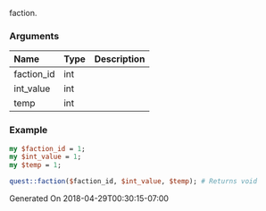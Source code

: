 faction.
### Arguments
**Name**|**Type**|**Description**
:---|:---|:---
faction_id|int|
int_value|int|
temp|int|

### Example

```perl
my $faction_id = 1;
my $int_value = 1;
my $temp = 1;

quest::faction($faction_id, $int_value, $temp); # Returns void
```


Generated On 2018-04-29T00:30:15-07:00